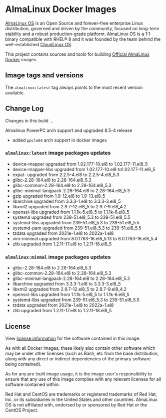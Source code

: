 # AlmaLinux Docker Images

[AlmaLinux OS](https://almalinux.org/) is an Open Source and forever-free
enterprise Linux distribution, governed and driven by the community, focused
on long-term stability and a robust production-grade platform. AlmaLinux OS
is a 1:1 binary compatible with RHEL® 8 and it was founded by the team behind
the well-established [CloudLinux OS](https://www.cloudlinux.com/all-products/product-overview/cloudlinuxos).

This project contains sources and tools for building [Official AlmaLinux Docker](https://hub.docker.com/_/almalinux)
images.

## Image tags and versions

The `almalinux:latest` tag always points to the most recent version available.

## Change Log

Changes in this build ...

Almalinux PowerPC arch support and upgraded 8.5-4 release

- added `ppcle64` arch support in docker images

### `almalinux:latest` image packages updates

- device-mapper upgraded from 1.02.177-10.el8 to 1.02.177-11.el8_5
- device-mapper-libs upgraded from 1.02.177-10.el8 to1.02.177-11.el8_5
- expat- upgraded from 2.2.5-4.el8 to 2.2.5-4.el8_5.3
- glibc-2.28-164.el8 to 2.28-164.el8_5.3
- glibc-common-2.28-164.el8 to 2.28-164.el8_5.3
- glibc-minimal-langpack-2.28-164.el8 to 2.28-164.el8_5.3
- gzip upgraded from 1.9-12.el8 to 1.9-13.el8_5
- libarchive upgraded from 3.3.3-1.el8 to 3.3.3-3.el8_5
- libxml2 upgraded from 2.9.7-12.el8_5 to 2.9.7-9.el8_4.2
- openssl-libs upgraded from 1.1.1k-5.el8_5 to 1.1.1k-6.el8_5
- systemd upgraded from 239-51.el8_5.3 to 239-51.el8_5.5
- systemd-libs upgraded from 239-51.el8_5.3 to 239-51.el8_5.5
- systemd-pam upgraded from 239-51.el8_5.3 to 239-51.el8_5.5
- tzdata upgraded from 2021e-1.el8 to 2022a-1.el8
- vim-minimal upgraded from 8.0.1763-16.el8_5.13 to 8.0.1763-16.el8_5.4
- zlib upgraded from 1.2.11-17.el8 to 1.2.11-18.el8_5

### `almalinux:minmal` image packages updates

- glibc-2.28-164.el8 to 2.28-164.el8_5.3
- glibc-common-2.28-164.el8 to 2.28-164.el8_5.3
- glibc-minimal-langpack-2.28-164.el8 to 2.28-164.el8_5.3
- libarchive upgraded from 3.3.3-1.el8 to 3.3.3-3.el8_5
- libxml2 upgraded from 2.9.7-12.el8_5 to 2.9.7-9.el8_4.2
- openssl-libs upgraded from 1.1.1k-5.el8_5 to 1.1.1k-6.el8_5
- systemd-libs upgraded from 239-51.el8_5.3 to 239-51.el8_5.5
- tzdata upgraded from 2021e-1.el8 to 2022a-1.el8
- zlib upgraded from 1.2.11-17.el8 to 1.2.11-18.el8_5
  
## License

View [license information](https://almalinux.org/legal/licensing-policy/) for
the software contained in this image.

As with all Docker images, these likely also contain other software which may
be under other licenses (such as Bash, etc from the base distribution, along
with any direct or indirect dependencies of the primary software being
contained).

As for any pre-built image usage, it is the image user's responsibility to
ensure that any use of this image complies with any relevant licenses for all
software contained within.

Red Hat and CentOS are trademarks or registered trademarks of Red Hat, Inc.
or its subsidiaries in the United States and other countries.
AlmaLinux OS is not affiliated with, endorsed by or sponsored by Red Hat or
the CentOS Project.
